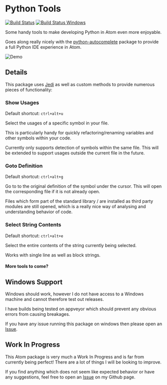 # Python Tools

[![Build Status](https://travis-ci.org/MichaelAquilina/python-tools.svg)](https://travis-ci.org/MichaelAquilina/python-tools)
[![Build Status Windows](https://ci.appveyor.com/api/projects/status/jnu90b2bgqar87es?svg=true)](https://ci.appveyor.com/project/MichaelAquilina/python-tools)

Some handy tools to make developing Python in Atom even more enjoyable.

Goes along really nicely with the [python-autocomplete](https://atom.io/packages/autocomplete-python) package to provide a full Python IDE experience in Atom.

![Demo](http://i738.photobucket.com/albums/xx27/Michael_Aquilina/output_zps4qx1snfe.gif)

## Details

This package uses [Jedi](https://pypi.python.org/pypi/jedi) as well as custom methods to provide numerous pieces of functionality:

### Show Usages
Default shortcut: `ctrl+alt+u`

Select the usages of a specific symbol in your file.

This is particularly handy for quickly refactoring/renaming variables and other symbols within your code.

Currently only supports detection of symbols within the same file. This will be extended to support usages outside the current file in the future.

### Goto Definition
Default shortcut: `ctrl+alt+g`

Go to to the original definition of the symbol under the cursor. This will open the corresponding file if it is not already open.

Files which form part of the standard library / are installed as third party modules are still opened, which is a really nice way of analysing and understanding behavior of code.

### Select String Contents
Default shortcut: `ctrl+alt+e`

Select the entire contents of the string currently being selected.

Works with single line as well as block strings.

#### More tools to come?

## Windows Support
Windows should work, however I do not have access to a Windows machine and cannot therefore test out releases.

I have builds being tested on appveyor which should prevent any obvious errors from causing breakages.

If you have any issue running this package on windows then please open an [Issue](https://github.com/michaelaquilina/python-tools/issues).

## Work In Progress

This Atom package is very much a Work In Progress and is far from currently being perfect! There are a lot of things I will be looking to improve.

If you find anything which does not seem like expected behavior or have any suggestions, feel free to open an [Issue](https://github.com/michaelaquilina/python-tools/issues) on my Github page.

